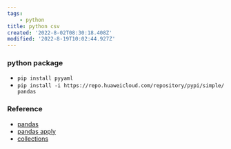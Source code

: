 ```yaml
---
tags: 
    - python
title: python csv
created: '2022-8-02T08:30:18.408Z'
modified: '2022-8-19T10:02:44.927Z'
---
```


### python package

+ `pip install pyyaml`
+ `pip install -i https://repo.huaweicloud.com/repository/pypi/simple/ pandas`

### Reference

+ [pandas](https://pandas.pydata.org/pandas-docs/stable/user_guide/io.html)
+ [pandas apply](https://blog.csdn.net/weixin_44852067/article/details/122364306)
+ [collections](https://blog.csdn.net/weixin_46131409/article/details/110954253)


